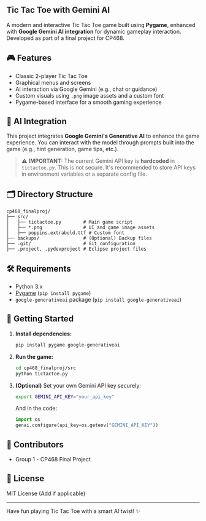 ## Tic Tac Toe with Gemini AI

A modern and interactive Tic Tac Toe game built using **Pygame**, enhanced with **Google Gemini AI integration** for dynamic gameplay interaction. Developed as part of a final project for CP468.

## 🎮 Features

- Classic 2-player Tic Tac Toe
- Graphical menus and screens
- AI interaction via Google Gemini (e.g., chat or guidance)
- Custom visuals using `.png` image assets and a custom font
- Pygame-based interface for a smooth gaming experience

## 🧠 AI Integration

This project integrates **Google Gemini's Generative AI** to enhance the game experience. You can interact with the model through prompts built into the game (e.g., hint generation, game tips, etc.).

> ⚠️ **IMPORTANT:** The current Gemini API key is **hardcoded** in `tictactoe.py`. This is not secure. It's recommended to store API keys in environment variables or a separate config file.

## 🗂 Directory Structure

```
cp468_finalproj/
├── src/
│   ├── tictactoe.py        # Main game script
│   ├── *.png               # UI and game image assets
│   ├── poppins.extrabold.ttf # Custom font
├── backups/                # (Optional) Backup files
├── .git/                   # Git configuration
├── .project, .pydevproject # Eclipse project files
```

## 🛠 Requirements

- Python 3.x
- [Pygame](https://www.pygame.org/) (`pip install pygame`)
- `google-generativeai` package (`pip install google-generativeai`)

## 🚀 Getting Started

1. **Install dependencies:**

   ```bash
   pip install pygame google-generativeai
   ```

2. **Run the game:**

   ```bash
   cd cp468_finalproj/src
   python tictactoe.py
   ```

3. **(Optional)** Set your own Gemini API key securely:

   ```bash
   export GEMINI_API_KEY="your_api_key"
   ```

   And in the code:
   ```python
   import os
   genai.configure(api_key=os.getenv("GEMINI_API_KEY"))
   ```

## 👥 Contributors

- Group 1 - CP468 Final Project

## 📄 License

MIT License (Add if applicable)

---

Have fun playing Tic Tac Toe with a smart AI twist! ✨
